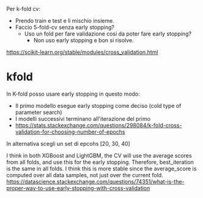  Per k-fold cv:
 
- Prendo train e test e li mischio insieme.
- Faccio 5-fold-cv senza early stopping?
  - Uso un fold per fare validazione cosi da poter fare early stopping?
    - Non uso early stopping e bon si risolve.

https://scikit-learn.org/stable/modules/cross_validation.html


# kfold

In K-fold posso usare early stopping in questo modo:
- Il primo modello esegue early stopping come deciso (cold type of parameter search)
- I modelli successivi terminano all'iterazione del primo
- https://stats.stackexchange.com/questions/298084/k-fold-cross-validation-for-choosing-number-of-epochs

In alternativa scegli un set di epcohs [20, 30, 40]


I think in both XGBoost and LightGBM, the CV will use the average scores from all folds, and use this for the early stopping. Therefore, best_iteration is the same in all folds. I think this is more stable since the average_score is computed over all data samples, not just over the current fold.
https://datascience.stackexchange.com/questions/74351/what-is-the-proper-way-to-use-early-stopping-with-cross-validation